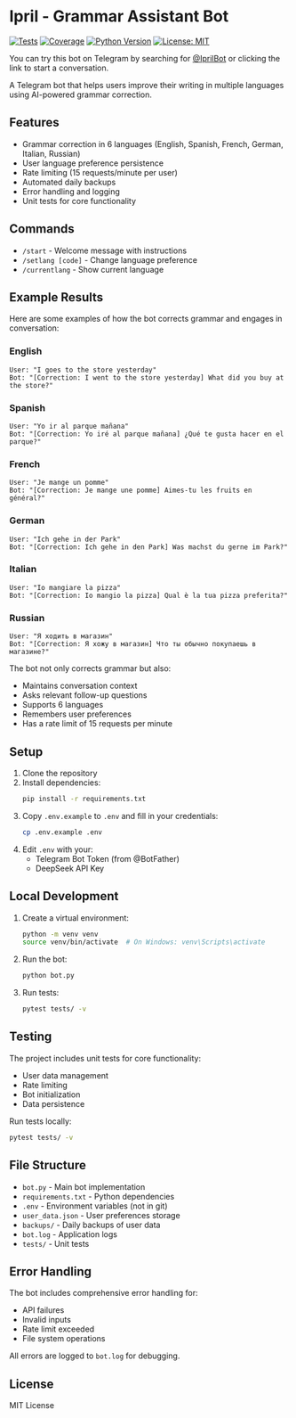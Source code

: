 # Ipril - Grammar Assistant Bot

[![Tests](https://github.com/imansprn/ipril/actions/workflows/bot.yml/badge.svg)](https://github.com/imansprn/ipril/actions/workflows/bot.yml)
[![Coverage](https://codecov.io/gh/imansprn/ipril/branch/main/graph/badge.svg)](https://codecov.io/gh/imansprn/ipril)
[![Python Version](https://img.shields.io/badge/python-3.10-blue.svg)](https://www.python.org/downloads/)
[![License: MIT](https://img.shields.io/badge/License-MIT-yellow.svg)](https://opensource.org/licenses/MIT)

You can try this bot on Telegram by searching for [@IprilBot](https://t.me/IprilBot) or clicking the link to start a conversation.

A Telegram bot that helps users improve their writing in multiple languages using AI-powered grammar correction.

## Features

- Grammar correction in 6 languages (English, Spanish, French, German, Italian, Russian)
- User language preference persistence
- Rate limiting (15 requests/minute per user)
- Automated daily backups
- Error handling and logging
- Unit tests for core functionality

## Commands

- `/start` - Welcome message with instructions
- `/setlang [code]` - Change language preference
- `/currentlang` - Show current language

## Example Results

Here are some examples of how the bot corrects grammar and engages in conversation:

### English
```
User: "I goes to the store yesterday"
Bot: "[Correction: I went to the store yesterday] What did you buy at the store?"
```

### Spanish
```
User: "Yo ir al parque mañana"
Bot: "[Correction: Yo iré al parque mañana] ¿Qué te gusta hacer en el parque?"
```

### French
```
User: "Je mange un pomme"
Bot: "[Correction: Je mange une pomme] Aimes-tu les fruits en général?"
```

### German
```
User: "Ich gehe in der Park"
Bot: "[Correction: Ich gehe in den Park] Was machst du gerne im Park?"
```

### Italian
```
User: "Io mangiare la pizza"
Bot: "[Correction: Io mangio la pizza] Qual è la tua pizza preferita?"
```

### Russian
```
User: "Я ходить в магазин"
Bot: "[Correction: Я хожу в магазин] Что ты обычно покупаешь в магазине?"
```

The bot not only corrects grammar but also:
- Maintains conversation context
- Asks relevant follow-up questions
- Supports 6 languages
- Remembers user preferences
- Has a rate limit of 15 requests per minute

## Setup

1. Clone the repository
2. Install dependencies:
   ```bash
   pip install -r requirements.txt
   ```
3. Copy `.env.example` to `.env` and fill in your credentials:
   ```bash
   cp .env.example .env
   ```
4. Edit `.env` with your:
   - Telegram Bot Token (from @BotFather)
   - DeepSeek API Key

## Local Development

1. Create a virtual environment:
   ```bash
   python -m venv venv
   source venv/bin/activate  # On Windows: venv\Scripts\activate
   ```

2. Run the bot:
   ```bash
   python bot.py
   ```

3. Run tests:
   ```bash
   pytest tests/ -v
   ```

## Testing

The project includes unit tests for core functionality:
- User data management
- Rate limiting
- Bot initialization
- Data persistence

Run tests locally:
```bash
pytest tests/ -v
```

## File Structure

- `bot.py` - Main bot implementation
- `requirements.txt` - Python dependencies
- `.env` - Environment variables (not in git)
- `user_data.json` - User preferences storage
- `backups/` - Daily backups of user data
- `bot.log` - Application logs
- `tests/` - Unit tests

## Error Handling

The bot includes comprehensive error handling for:
- API failures
- Invalid inputs
- Rate limit exceeded
- File system operations

All errors are logged to `bot.log` for debugging.

## License

MIT License 